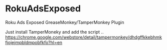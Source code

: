 # RokuAdsExposed
Roku Ads Exposed GreaseMonkey/TamperMonkey Plugin

Just install TamperMoneky and add the script ..
https://chrome.google.com/webstore/detail/tampermonkey/dhdgffkkebhmkfjojejmpbldmpobfkfo?hl=en

